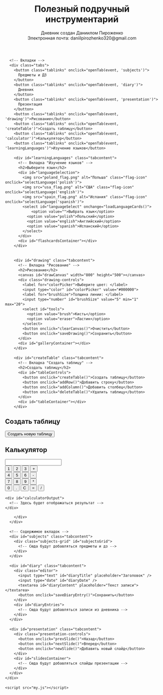 
<html lang="ru">
  <head>
    <meta charset="UTF-8" />
    <meta name="viewport" content="width=device-width, initial-scale=1.0" />
    <title>Школьный дневник и презентация</title>
    <link rel="stylesheet" href="my.css" />
  </head>
  <body>
    <div class="container">
      <header>
        <h1>Полезный подручный инструментарий</h1>
        <p class="creator-info">
          Дневник создан Даниилом Пироженко<br />Электронная почта:
          daniilpirozhenko320@gmail.com
        </p>
      </header>

      <!-- Вкладки -->
      <div class="tabs">
        <button class="tablinks" onclick="openTab(event, 'subjects')">
          Предметы и ДЗ
        </button>
        <button class="tablinks" onclick="openTab(event, 'diary')">
          Дневник
        </button>
        <button class="tablinks" onclick="openTab(event, 'presentation')">
          Презентация
        </button>
        <button class="tablinks" onclick="openTab(event, 'drawing')">Рисование</button>
        <button class="tablinks" onclick="openTab(event, 'createTable')">Создать таблицу</button>
        <button class="tablinks" onclick="openTab(event, 'calculator')">Калькулятор</button>
        <button class="tablinks" onclick="openTab(event, 'learningLanguages')">Изучение языков</button>

        <div id="learningLanguages" class="tabcontent">
          <!-- Вкладка "Изучение языков" -->
          <h2>Выберите язык</h2>
          <div id="languageSelection">
            <img src="poland_flag.png" alt="Польша" class="flag-icon" onclick="selectLanguage('polish')">
            <img src="usa_flag.png" alt="США" class="flag-icon" onclick="selectLanguage('english')">
            <img src="spain_flag.png" alt="Испания" class="flag-icon" onclick="selectLanguage('spanish')">
            <select id="languageSelect" onchange="loadLanguageCards()">
                <option value="">Выбрать язык</option>
              <option value="polish">Польский</option>
              <option value="english">Английский</option>
              <option value="spanish">Испанский</option>
            </select>
          </div>
          <div id="flashcardsContainer"></div>
        </div>
        
        
        <div id="drawing" class="tabcontent">
          <!-- Вкладка "Рисование" -->
          <h2>Рисование</h2>
          <canvas id="drawCanvas" width="800" height="500"></canvas>
          <div class="drawing-controls">
            <label for="colorPicker">Выберите цвет: </label>
            <input type="color" id="colorPicker" value="#000000">
            <label for="brushSize">Толщина линии: </label>
            <input type="number" id="brushSize" value="5" min="1" max="20">
            <select id="tools">
              <option value="brush">Кисть</option>
              <option value="eraser">Ластик</option>
            </select>
            <button onclick="clearCanvas()">Очистить</button>
            <button onclick="saveDrawing()">Сохранить</button>
          </div>
          <div id="galleryContainer"></div>
        </div>
        
        <div id="createTable" class="tabcontent">
          <!-- Вкладка "Создать таблицу" -->
          <h2>Создать таблицу</h2>
          <div id="tableControls">
            <button onclick="createTable()">Создать таблицу</button>
            <button onclick="addRow()">Добавить строку</button>
            <button onclick="addColumn()">Добавить столбец</button>
            <button onclick="deleteTable()">Удалить таблицу</button>
          </div>
          <div id="tableContainer"></div>
        </div>
        
<div id="createTable" class="tabcontent">
  <!-- Вкладка "Создать таблицу" -->
  <h2>Создать таблицу</h2>
  <button onclick="createTable()">Создать новую таблицу</button>
  <div id="tableContainer"></div>
</div>
<div id="calculator" class="tabcontent">
    <!-- Вкладка "Калькулятор" -->
    <h2>Калькулятор</h2>
    <input type="text" id="calculatorInput">
    <div id="calculatorButtons">
      <button onclick="addToInput('1')">1</button>
      <button onclick="addToInput('2')">2</button>
      <button onclick="addToInput('3')">3</button>
      <button onclick="addToInput('+')">+</button>
      <br>
      <button onclick="addToInput('4')">4</button>
      <button onclick="addToInput('5')">5</button>
      <button onclick="addToInput('6')">6</button>
      <button onclick="addToInput('-')">-</button>
      <br>
      <button onclick="addToInput('7')">7</button>
      <button onclick="addToInput('8')">8</button>
      <button onclick="addToInput('9')">9</button>
      <button onclick="addToInput('*')">*</button>
      <br>
      <button onclick="addToInput('0')">0</button>
      <button onclick="addToInput('.')">.</button>
      <button onclick="clearInput()">C</button>
      <button onclick="calculate()">=</button>
      <button onclick="addToInput('/')">/</button>
    </div>
    
  </div>
  
    <div id="calculatorOutput">
      <!-- Здесь будет отображаться результат -->
    </div>
  </div>


        </div>
      </div>

      <!-- Содержимое вкладок -->
      <div id="subjects" class="tabcontent">
        <div class="subjects-grid" id="subjectsGrid">
          <!-- Сюда будут добавляться предметы и дз -->
        </div>
      </div>

      <div id="diary" class="tabcontent">
        <div class="editor">
          <input type="text" id="diaryTitle" placeholder="Заголовок" />
          <input type="date" id="diaryDate" />
          <textarea id="diaryContent" placeholder="Текст записи"></textarea>
          <button onclick="saveDiaryEntry()">Сохранить</button>
        </div>
        <div id="diaryEntries">
          <!-- Сюда будут добавляться записи из дневника -->
        </div>
      </div>

      <div id="presentation" class="tabcontent">
        <div class="presentation-controls">
          <button onclick="prevSlide()">Назад</button>
          <button onclick="nextSlide()">Вперед</button>
          <button onclick="newSlide()">Добавить новый слайд</button>
        </div>
        <div id="slidesContainer">
          <!-- Сюда будут добавляться слайды презентации -->
        </div>
      </div>
    </div>

    <script src="my.js"></script>
  </body>
</html>
